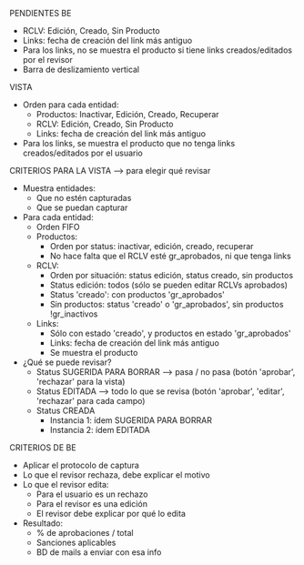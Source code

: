 PENDIENTES
BE
- RCLV: Edición, Creado, Sin Producto
- Links: fecha de creación del link más antiguo
- Para los links, no se muestra el producto si tiene links creados/editados por el revisor
- Barra de deslizamiento vertical

VISTA
- Orden para cada entidad:
	- Productos: Inactivar, Edición, Creado, Recuperar
	- RCLV: Edición, Creado, Sin Producto
	- Links: fecha de creación del link más antiguo
- Para los links, se muestra el producto que no tenga links creados/editados por el usuario

CRITERIOS PARA LA VISTA --> para elegir qué revisar
- Muestra entidades:
	- Que no estén capturadas
	- Que se puedan capturar
- Para cada entidad:
	- Orden FIFO
	- Productos: 
		- Orden por status: inactivar, edición, creado, recuperar
		- No hace falta que el RCLV esté gr_aprobados, ni que tenga links
	- RCLV:
		- Orden por situación: status edición, status creado, sin productos
		- Status edición: todos (sólo se pueden editar RCLVs aprobados)
		- Status 'creado': con productos 'gr_aprobados'
		- Sin productos: status 'creado' o 'gr_aprobados', sin productos !gr_inactivos
	- Links: 
		- Sólo con estado 'creado', y productos en estado 'gr_aprobados'
		- Links: fecha de creación del link más antiguo
		- Se muestra el producto
- ¿Qué se puede revisar?
	- Status SUGERIDA PARA BORRAR --> pasa / no pasa (botón 'aprobar', 'rechazar' para la vista)
	- Status EDITADA --> todo lo que se revisa (botón 'aprobar', 'editar', 'rechazar' para cada campo)
	- Status CREADA
		- Instancia 1: ídem SUGERIDA PARA BORRAR
		- Instancia 2: ídem EDITADA

CRITERIOS DE BE
- Aplicar el protocolo de captura
- Lo que el revisor rechaza, debe explicar el motivo
- Lo que el revisor edita:
	- Para el usuario es un rechazo
	- Para el revisor es una edición
	- El revisor debe explicar por qué lo edita
- Resultado:
	- % de aprobaciones / total
	- Sanciones aplicables
	- BD de mails a enviar con esa info

